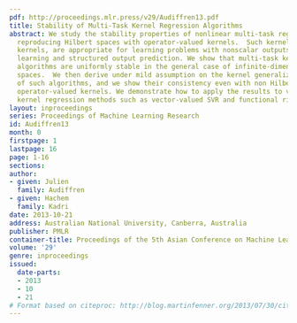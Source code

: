 ```yaml
---
pdf: http://proceedings.mlr.press/v29/Audiffren13.pdf
title: Stability of Multi-Task Kernel Regression Algorithms
abstract: We study the stability properties of nonlinear multi-task regression in
  reproducing Hilbert spaces with operator-valued kernels.  Such kernels, a.k.a. multi-task
  kernels, are appropriate for learning problems with nonscalar outputs like multi-task
  learning and structured output prediction. We show that multi-task kernel regression
  algorithms are uniformly stable in the general case of infinite-dimensional output
  spaces.  We then derive under mild assumption on the kernel generalization bounds
  of such algorithms, and we show their consistency even with non Hilbert-Schmidt
  operator-valued kernels. We demonstrate how to apply the results to various multi-task
  kernel regression methods such as vector-valued SVR and functional ridge regression.
layout: inproceedings
series: Proceedings of Machine Learning Research
id: Audiffren13
month: 0
firstpage: 1
lastpage: 16
page: 1-16
sections: 
author:
- given: Julien
  family: Audiffren
- given: Hachem
  family: Kadri
date: 2013-10-21
address: Australian National University, Canberra, Australia
publisher: PMLR
container-title: Proceedings of the 5th Asian Conference on Machine Learning
volume: '29'
genre: inproceedings
issued:
  date-parts:
  - 2013
  - 10
  - 21
# Format based on citeproc: http://blog.martinfenner.org/2013/07/30/citeproc-yaml-for-bibliographies/
---
```

